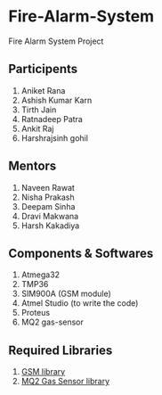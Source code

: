 # Fire-Alarm-System
Fire Alarm System Project

## Participents
1. Aniket Rana
2. Ashish Kumar Karn
3. Tirth Jain
4. Ratnadeep Patra
5. Ankit Raj
6. Harshrajsinh gohil

## Mentors
1. Naveen Rawat
2. Nisha Prakash
3. Deepam Sinha
4. Dravi Makwana
5. Harsh Kakadiya

## Components & Softwares
1. Atmega32
2. TMP36
3. SIM900A (GSM module)
4. Atmel Studio (to write the code)
5. Proteus
6. MQ2 gas-sensor

## Required Libraries
1. [GSM library](https://drive.google.com/uc?export=download&id=0B7JBaVsUuW-rallJMkFYWDFfa0U)
2. [MQ2 Gas Sensor library](https://www.youtube.com/redirect?event=video_description&redir_token=QUFFLUhqbHlPY1RCVVZYLWJIdUw5aXJub1NYNVZzdTlzQXxBQ3Jtc0tuQ041cE1EYm9BbHNHbkZrSUJpUnRvM19VRWxqaVZrMkNKZXlSWXE4eEFLSEdhU1g3U3NXeXJRQ3ZCYlhVM3NyTW12RnZpOVo0eEFXS2x1dzdkU2FEV3RrVUVvY0hSN0dRZkc3SmFCUmNJWktTMHRrcw&q=https%3A%2F%2Fsirboatengonline.com%2Fwp-content%2Fuploads%2F2019%2F12%2FGas-Sensor-Proteus-Library.zip)

